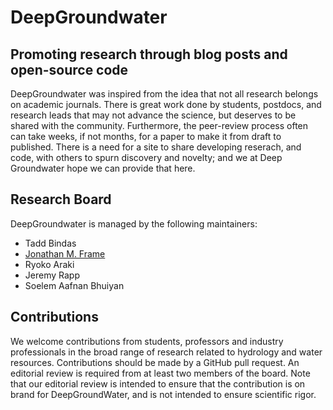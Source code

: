 # DeepGroundwater

## Promoting research through blog posts and open-source code 

DeepGroundwater was inspired from the idea that not all research belongs on academic journals. There is great work done by students, postdocs, and research leads that may not advance the science, but deserves to be shared with the community. Furthermore, the peer-review process often can take weeks, if not months, for a paper to make it from draft to published. There is a need for a site to share developing reserach, and code, with others to spurn discovery and novelty; and we at Deep Groundwater hope we can provide that here. 

## Research Board

DeepGroundwater is managed by the following maintainers:

- Tadd Bindas
- [Jonathan M. Frame](https://github.com/jmframe)
- Ryoko Araki
- Jeremy Rapp
- Soelem Aafnan Bhuiyan

## Contributions
We welcome contributions from students, professors and industry professionals in the broad range of research related to hydrology and water resources. Contributions should be made by a GitHub pull request. An editorial review is required from at least two members of the board. Note that our editorial review is intended to ensure that the contribution is on brand for DeepGroundWater, and is not intended to ensure scientific rigor.  